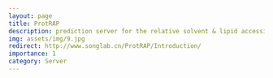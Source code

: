 ```yaml
---
layout: page
title: ProtRAP
description: prediction server for the relative solvent & lipid accessibility from a given protein sequence
img: assets/img/9.jpg
redirect: http://www.songlab.cn/ProtRAP/Introduction/
importance: 1
category: Server
---
```


